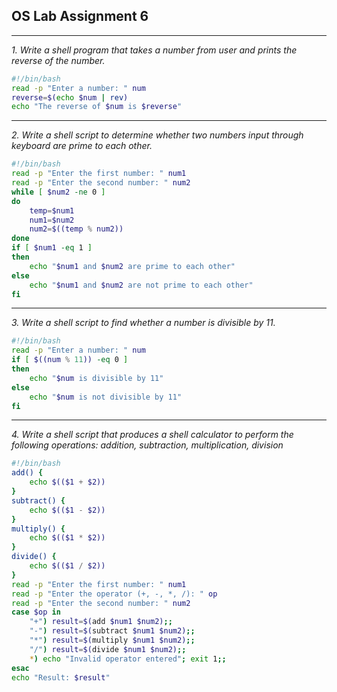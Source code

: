 ## OS Lab Assignment 6

---

_1. Write a shell program that takes a number from user and prints the reverse of the number._

```bash
#!/bin/bash
read -p "Enter a number: " num
reverse=$(echo $num | rev)
echo "The reverse of $num is $reverse"
```

---

_2. Write a shell script to determine whether two numbers input through keyboard are prime to each other._

```bash
#!/bin/bash
read -p "Enter the first number: " num1
read -p "Enter the second number: " num2
while [ $num2 -ne 0 ]
do
    temp=$num1
    num1=$num2
    num2=$((temp % num2))
done
if [ $num1 -eq 1 ]
then
    echo "$num1 and $num2 are prime to each other"
else
    echo "$num1 and $num2 are not prime to each other"
fi
```

---

_3. Write a shell script to find whether a number is divisible by 11._

```bash
#!/bin/bash
read -p "Enter a number: " num
if [ $((num % 11)) -eq 0 ]
then
    echo "$num is divisible by 11"
else
    echo "$num is not divisible by 11"
fi
```

---

_4. Write a shell script that produces a shell calculator to perform the following operations: addition, subtraction, multiplication, division_

```bash
#!/bin/bash
add() {
    echo $(($1 + $2))
}
subtract() {
    echo $(($1 - $2))
}
multiply() {
    echo $(($1 * $2))
}
divide() {
    echo $(($1 / $2))
}
read -p "Enter the first number: " num1
read -p "Enter the operator (+, -, *, /): " op
read -p "Enter the second number: " num2
case $op in
    "+") result=$(add $num1 $num2);;
    "-") result=$(subtract $num1 $num2);;
    "*") result=$(multiply $num1 $num2);;
    "/") result=$(divide $num1 $num2);;
    *) echo "Invalid operator entered"; exit 1;;
esac
echo "Result: $result"
```